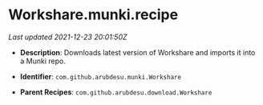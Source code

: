 # Workshare.munki.recipe

_Last updated 2021-12-23 20:01:50Z_

- **Description**: Downloads latest version of Workshare and imports it into a Munki repo.

- **Identifier**: `com.github.arubdesu.munki.Workshare`

- **Parent Recipes**: `com.github.arubdesu.download.Workshare`
